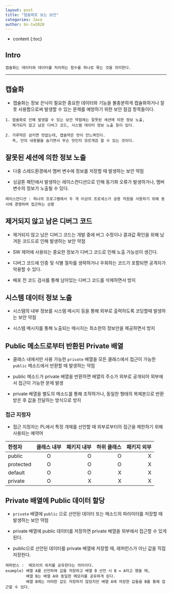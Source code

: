 ```yaml
---
layout: post
title: "캡슐화로 보는 보안"
categories: Java
author: bn-tw2020
---
```

* content
{:toc}

## Intro

```
캡슐화는 데이터와 데이터를 처리하는 함수를 하나로 묶는 것을 의미한다.
```




---

## 캡슐화

* 캡슐화는 정보 은닉이 필요한 중요한 데이터와 기능을 불충분하게 캡슐화하거나 잘못
  사용함으로써 발생할 수 있는 문제를 예방하기 위한 보안 점검 항목들이다.

```
1. 캡슐화로 인해 발생할 수 있는 보안 약점에는 잘못된 세션에 의한 정보 노출,
   제거되지 않고 남은 디버그 코드, 시스템 데이터 정보 노출 등이 있다.

2. 가루약은 삼키면 맛없는데, 캡슐약은 맛이 안느껴진다.
   즉, 안의 내용물을 숨기면서 무슨 맛인지 모르게끔 할 수 있는 것이다.
```


## 잘못된 세션에 의한 정보 노출

* 다중 스레드환경에서 멤버 변수에 정보를 저장할 때 발생하는 보안 약점

* 싱글톤 패턴에서 발생하는 레이스컨디션으로 인해 동기화 오류가 발생하거나,
  멤버 변수의 정보가 노출될 수 있다.

```
레이스컨디션 : 하나의 프로그램에서 두 개 이상의 프로세스가 공용 자원을 사용하기 위해 동시에 경쟁하며 접근하는 상황 
```


## 제거되지 않고 남은 디버그 코드

* 제거되지 않고 남은 디버그 코드는 개발 중에 버그 수정이나 
  결과값 확인을 위해 남겨둔 코드드로 인해 발생하는 보안 약점

* SW 제어에 사용되는 중요한 정보가 디버그 코드로 인해 노출 가능성이 생긴다.

* 디버그 코드에 인증 및 식별 절차를 생략하거나 우회하는 코드가 포함되면 공격자가 악용할 수 있다.

* 배포 전 코드 검사를 통해 남아있는 디버그 코드를 삭제하면서 방지


## 시스템 데이터 정보 노출

* 시스템의 내부 정보를 시스템 메시지 등을 통해 외부로 출력하도록 코딩할때 발생하는 보안 약점

* 시스템 메시지를 통해 노출되는 메시지는 최소한의 정보만을 제공하면서 방지


## Public 메소드로부터 반환된 Private 배열

* 클래스 내에서만 사용 가능한 `private` 배열을
  모든 클래스에서 접근이 가능한 `public` 메소드에서 반환할 때 발생하는 약점

* public 메소드가 private 배열을 반환하면 배열의 주소가
  외부로 공개되어 외부에서 접근이 가능한 문제 발생

* private 배열을 별도의 메소드를 통해 조작하거나,
  동일한 형태의 복제본으로 반환받은 후 값을 전달하는 방식으로 방지


### 접근 지정자

* 접근 지정자는 PL에서 특정 개체를 선언할 때 외부로부터의 접근을 제한하기 위해 사용되는 예약어

<center>

| 한정자 | 클래스 내부 | 패키지 내부 | 하위 클래스 | 패키지 외부 |
|:--------|:--------:|--------:|--------:|--------:|
| public | O | O | O | X |
| protected | O | O | O | X |
| default | O | O | X | X |
| private | O | X | X | X |

</center>

## Private 배열에 Public 데이터 할당

* `private` 배열에 `public` 으로 선언된 데이터 또는 메소드의 파라미터를 저장할 때
  발생하는 보안 약점

* private 배열에 public 데이터를 저장하면 private 배열을 외부에서 접근할 수 있게 된다.

* public으로 선언된 데이터를 private 배열에 저장할 때,
  레퍼런스가 아닌 값을 직접 저장한다.

```
레퍼런스 :  메모리의 위치를 공유한다는 의미이다.
example) 배열 A를 선언하여 값을 저장하고 배열 B 선언 시 B = A라고 했을 때,
         배열 B는 배열 A와 동일한 메모리를 공유하게 된다.
         배열 B에는 어떠한 값도 저장하지 않았지만 배열 A에 저장한 값들을 B를 통해 접근할 수 있다.
```

